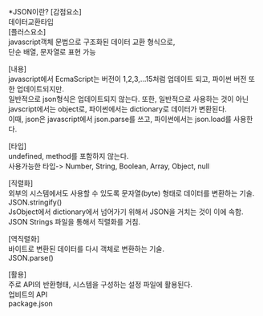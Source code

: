 *JSON이란?
[감점요소] <br>
데이터교환타입<br>
[플러스요소]<br>
javascript객체 문법으로 구조화된 데이터 교환 형식으로,<br>
단순 배열, 문자열로 표현 가능<br>
  
[내용]<br>
javascript에서 EcmaScript는 버전이 1,2,3,...15처럼 업데이트 되고, 파이썬 버전 또한 업데이트되지만.<br>
일반적으로 json형식은 업데이트되지 않는다. 또한, 일반적으로 사용하는 것이 아닌<br>
javscript에서는 object로, 파이썬에서는 dictionary로 데이터가 변환된다.<br>
이때, json은 javascript에서 json.parse를 쓰고, 파이썬에서는 json.load를 사용한다.<br>

[타입]<br>
undefined, method를 포함하지 않는다.<br>
사용가능한 타입-> Number, String, Boolean, Array, Object, null<br>

[직렬화]<br>
외부의 시스템에서도 사용할 수 있도록 문자열(byte) 형태로 데이터를 변환하는 기술.<br>
JSON.stringify()<br>
JsObject에서 dictionary에서 넘어가기 위해서 JSON을 거치는 것이 이에 속함.<br>
JSON Strings 파일을 통해서 직렬화를 거침.<br>

[역직렬화]<br>
바이트로 변환된 데이터를 다시 객체로 변환하는 기술.<br>
JSON.parse()<br>

[활용]<br>
주로 API의 반환형태, 시스템을 구성하는 설정 파일에 활용된다.<br>
업비트의 API<br>
package.json<br>

  

  

  
